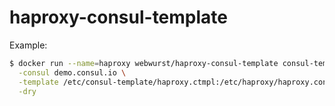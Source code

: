 # haproxy-consul-template

Example:

```bash
$ docker run --name=haproxy webwurst/haproxy-consul-template consul-template \
  -consul demo.consul.io \
  -template /etc/consul-template/haproxy.ctmpl:/etc/haproxy/haproxy.conf \
  -dry
```
